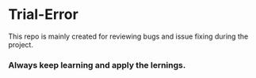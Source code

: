 # Trial-Error

This repo is mainly created for reviewing bugs and issue fixing during the project.

### Always keep learning and apply the lernings.
